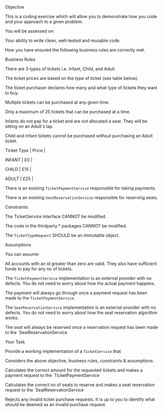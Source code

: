 Objective

This is a coding exercise which will allow you to demonstrate how you code and your approach to a given problem.

You will be assessed on:

Your ability to write clean, well-tested and reusable code.

How you have ensured the following business rules are correctly met.

Business Rules

There are 3 types of tickets i.e. Infant, Child, and Adult.

The ticket prices are based on the type of ticket (see table below).

The ticket purchaser declares how many and what type of tickets they want to buy.

Multiple tickets can be purchased at any given time.

Only a maximum of 25 tickets that can be purchased at a time.

Infants do not pay for a ticket and are not allocated a seat. They will be sitting on an Adult's lap.

Child and Infant tickets cannot be purchased without purchasing an Adult ticket.

 

Ticket Type    |     Price   |

INFANT        |    £0       |

CHILD         |    £15     |

ADULT         |    £25      |

 There is an existing `TicketPaymentService` responsible for taking payments.

 There is an existing `SeatReservationService` responsible for reserving seats.

Constraints

The TicketService interface CANNOT be modified.

The code in the thirdparty.* packages CANNOT be modified.

The `TicketTypeRequest` SHOULD be an immutable object.

Assumptions

You can assume:

 All accounts with an id greater than zero are valid. They also have sufficient funds to pay for any no of tickets.

The `TicketPaymentService` implementation is an external provider with no defects. You do not need to worry about how the actual payment happens.

The payment will always go through once a payment request has been made to the `TicketPaymentService`.

The `SeatReservationService` implementation is an external provider with no defects. You do not need to worry about how the seat reservation algorithm works.

The seat will always be reserved once a reservation request has been made to the `SeatReservationService

Your Task

Provide a working implementation of a `TicketService` that:

Considers the above objective, business rules, constraints & assumptions.

Calculates the correct amount for the requested tickets and makes a payment request to the `TicketPaymentService

Calculates the correct no of seats to reserve and makes a seat reservation request to the `SeatReservationService

Rejects any invalid ticket purchase requests. It is up to you to identify what should be deemed as an invalid purchase request.
